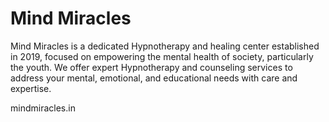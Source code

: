 # Mind Miracles

Mind Miracles is a dedicated Hypnotherapy and healing center established in 2019, focused on empowering the mental health of society, particularly the youth. We offer expert Hypnotherapy and counseling services to address your mental, emotional, and educational needs with care and expertise.

mindmiracles.in
